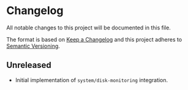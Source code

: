 # Changelog

All notable changes to this project will be documented in this file.

The format is based on [Keep a Changelog][changelog] and this project adheres
to [Semantic Versioning][semver].

## Unreleased

- Initial implementation of `system/disk-monitoring` integration.

[changelog]: http://keepachangelog.com/en/1.0.0/
[semver]: http://semver.org/spec/v2.0.0.html
